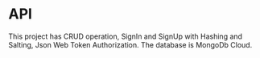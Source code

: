 # API
This project has CRUD operation, SignIn and SignUp with Hashing and Salting, Json Web Token Authorization. The database is MongoDb Cloud.
